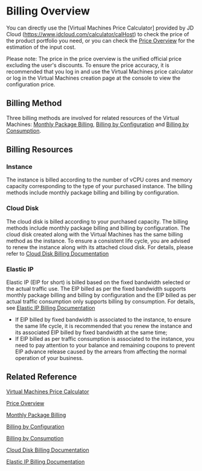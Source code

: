 # Billing Overview

You can directly use the [Virtual Machines Price Calculator] provided by JD Cloud (https://www.jdcloud.com/calculator/calHost) to check the price of the product portfolio you need, or you can check the [Price Overview](Price-Overview.md) for the estimation of the input cost.

Please note: The price in the price overview is the unified official price excluding the user's discounts. To ensure the price accuracy, it is recommended that you log in and use the Virtual Machines price calculator or log in the Virtual Machines creation page at the console to view the configuration price.

## Billing Method
Three billing methods are involved for related resources of the Virtual Machines: [Monthly Package Billing](http://docs.jdcloud.com/en/billing/subscription), [Billing by Configuration](http://docs.jdcloud.com/en/billing/pay-as-you-go) and [Billing by Consumption](http://docs.jdcloud.com/en/billing/pay-as-you-go).

## Billing Resources
### Instance

The instance is billed according to the number of vCPU cores and memory capacity corresponding to the type of your purchased instance. The billing methods include monthly package billing and billing by configuration.
### Cloud Disk

The cloud disk is billed according to your purchased capacity. The billing methods include monthly package billing and billing by configuration. The cloud disk created along with the Virtual Machines has the same billing method as the instance. To ensure a consistent life cycle, you are advised to renew the instance along with its attached cloud disk. For details, please refer to [Cloud Disk Billing Documentation](http://docs.jdcloud.com/en/cloud-disk-service/billing-rules)

### Elastic IP

Elastic IP (EIP for short) is billed based on the fixed bandwidth selected or the actual traffic use. The EIP billed as per the fixed bandwidth supports monthly package billing and billing by configuration and the EIP billed as per actual traffic consumption only supports billing by consumption. For details, see [Elastic IP Billing Documentation](../../../Networking/Elastic-IP/Pricing/Billing-Overview.md)

* If EIP billed by fixed bandwidth is associated to the instance, to ensure the same life cycle, it is recommended that you renew the instance and its associated EIP billed by fixed bandwidth at the same time;
* If EIP billed as per traffic consumption is associated to the instance, you need to pay attention to your balance and remaining coupons to prevent EIP advance release caused by the arrears from affecting the normal operation of your business.

## Related Reference
[Virtual Machines Price Calculator](https://www.jdcloud.com/calculator/calHost)

[Price Overview](Price-Overview.md)

[Monthly Package Billing](http://docs.jdcloud.com/en/billing/subscription)

[Billing by Configuration](http://docs.jdcloud.com/en/billing/pay-as-you-go)

[Billing by Consumption](http://docs.jdcloud.com/en/billing/pay-as-you-go)

[Cloud Disk Billing Documentation](http://docs.jdcloud.com/en/cloud-disk-service/billing-rules)

[Elastic IP Billing Documentation](../../../Networking/Elastic-IP/Pricing/Billing-Overview.md)




 
